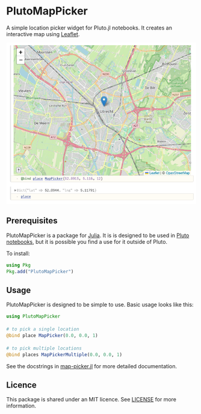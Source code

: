 # PlutoMapPicker

A simple location picker widget for Pluto.jl notebooks. It creates an interactive map using [Leaflet](https://leafletjs.com/).

![screenshot of a pluto notebook showing a cell with "@bind place MapPicker(52.0915, 5.116, 12)". The output of the cell is a map with a marker on it. Another cell shows the value of "place", which contains the coordinates of the marker.](./screenshot.png)

## Prerequisites

PlutoMapPicker is a package for [Julia](https://julialang.org/). It is is designed to be used in [Pluto notebooks](https://github.com/fonsp/Pluto.jl), but it is possible you find a use for it outside of Pluto.

To install:

```julia
using Pkg
Pkg.add("PlutoMapPicker")
```

## Usage

PlutoMapPicker is designed to be simple to use. Basic usage looks like this:

```julia
using PlutoMapPicker

# to pick a single location
@bind place MapPicker(0.0, 0.0, 1)

# to pick multiple locations
@bind places MapPickerMultiple(0.0, 0.0, 1)
```

See the docstrings in [map-picker.jl](/src/map-picker.jl) for more detailed documentation.

## Licence

This package is shared under an MIT licence. See [LICENSE](./LICENSE) for more information.

